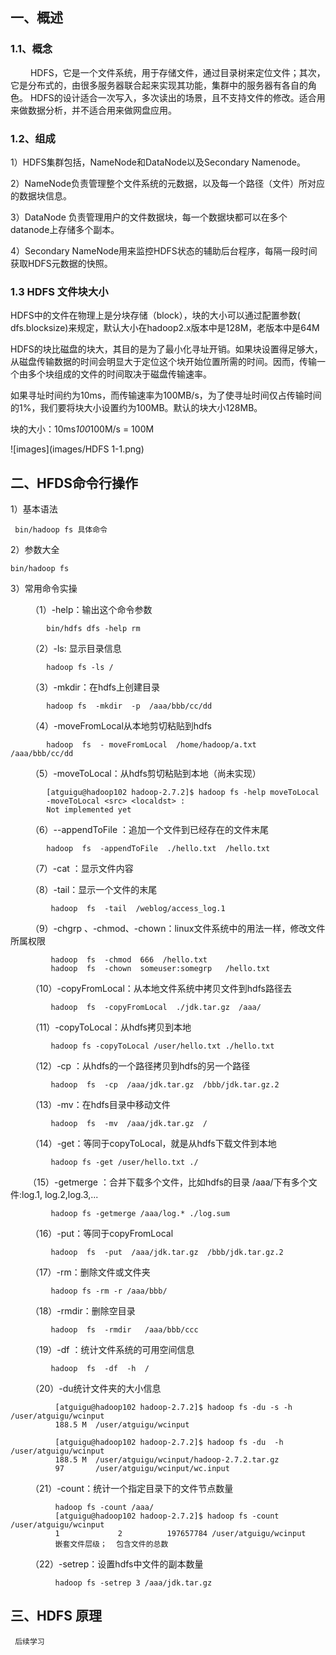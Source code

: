 ## 一、概述
### 1.1、概念
&emsp;&emsp; HDFS，它是一个文件系统，用于存储文件，通过目录树来定位文件；其次，它是分布式的，由很多服务器联合起来实现其功能，集群中的服务器有各自的角色。
HDFS的设计适合一次写入，多次读出的场景，且不支持文件的修改。适合用来做数据分析，并不适合用来做网盘应用。

### 1.2、组成

1）HDFS集群包括，NameNode和DataNode以及Secondary Namenode。

2）NameNode负责管理整个文件系统的元数据，以及每一个路径（文件）所对应的数据块信息。

3）DataNode 负责管理用户的文件数据块，每一个数据块都可以在多个datanode上存储多个副本。

4）Secondary NameNode用来监控HDFS状态的辅助后台程序，每隔一段时间获取HDFS元数据的快照。

### 1.3 HDFS 文件块大小

HDFS中的文件在物理上是分块存储（block），块的大小可以通过配置参数( dfs.blocksize)来规定，默认大小在hadoop2.x版本中是128M，老版本中是64M

HDFS的块比磁盘的块大，其目的是为了最小化寻址开销。如果块设置得足够大，从磁盘传输数据的时间会明显大于定位这个块开始位置所需的时间。因而，传输一个由多个块组成的文件的时间取决于磁盘传输速率。

如果寻址时间约为10ms，而传输速率为100MB/s，为了使寻址时间仅占传输时间的1%，我们要将块大小设置约为100MB。默认的块大小128MB。

块的大小：10ms*100*100M/s = 100M

![images](images/HDFS 1-1.png) 

## 二、HFDS命令行操作

1）基本语法
     
     bin/hadoop fs 具体命令
    
2）参数大全
	
	bin/hadoop fs

3）常用命令实操

&emsp;&emsp; （1）-help：输出这个命令参数
		
	        bin/hdfs dfs -help rm
	
&emsp;&emsp; （2）-ls: 显示目录信息
    
            hadoop fs -ls /

&emsp;&emsp; （3）-mkdir：在hdfs上创建目录
       
            hadoop fs  -mkdir  -p  /aaa/bbb/cc/dd

&emsp;&emsp; （4）-moveFromLocal从本地剪切粘贴到hdfs

            hadoop  fs  - moveFromLocal  /home/hadoop/a.txt  /aaa/bbb/cc/dd

&emsp;&emsp; （5）-moveToLocal：从hdfs剪切粘贴到本地（尚未实现）

            [atguigu@hadoop102 hadoop-2.7.2]$ hadoop fs -help moveToLocal
            -moveToLocal <src> <localdst> :
            Not implemented yet

&emsp;&emsp; （6）--appendToFile  ：追加一个文件到已经存在的文件末尾

            hadoop  fs  -appendToFile  ./hello.txt  /hello.txt

&emsp;&emsp; （7）-cat ：显示文件内容

&emsp;&emsp; （8）-tail：显示一个文件的末尾

             hadoop  fs  -tail  /weblog/access_log.1

&emsp;&emsp; （9）-chgrp 、-chmod、-chown：linux文件系统中的用法一样，修改文件所属权限
     
             hadoop  fs  -chmod  666  /hello.txt
             hadoop  fs  -chown  someuser:somegrp   /hello.txt

&emsp;&emsp; （10）-copyFromLocal：从本地文件系统中拷贝文件到hdfs路径去
         
             hadoop  fs  -copyFromLocal  ./jdk.tar.gz  /aaa/

&emsp;&emsp; （11）-copyToLocal：从hdfs拷贝到本地

             hadoop fs -copyToLocal /user/hello.txt ./hello.txt

&emsp;&emsp; （12）-cp ：从hdfs的一个路径拷贝到hdfs的另一个路径

             hadoop  fs  -cp  /aaa/jdk.tar.gz  /bbb/jdk.tar.gz.2

&emsp;&emsp; （13）-mv：在hdfs目录中移动文件

             hadoop  fs  -mv  /aaa/jdk.tar.gz  /

&emsp;&emsp; （14）-get：等同于copyToLocal，就是从hdfs下载文件到本地

             hadoop fs -get /user/hello.txt ./

&emsp;&emsp;（15）-getmerge  ：合并下载多个文件，比如hdfs的目录 /aaa/下有多个文件:log.1, log.2,log.3,...

             hadoop fs -getmerge /aaa/log.* ./log.sum

&emsp;&emsp; （16）-put：等同于copyFromLocal

             hadoop  fs  -put  /aaa/jdk.tar.gz  /bbb/jdk.tar.gz.2

&emsp;&emsp; （17）-rm：删除文件或文件夹
             
             hadoop fs -rm -r /aaa/bbb/

&emsp;&emsp; （18）-rmdir：删除空目录

             hadoop  fs  -rmdir   /aaa/bbb/ccc

&emsp;&emsp; （19）-df ：统计文件系统的可用空间信息
             
             hadoop  fs  -df  -h  /

&emsp;&emsp; （20）-du统计文件夹的大小信息

              [atguigu@hadoop102 hadoop-2.7.2]$ hadoop fs -du -s -h /user/atguigu/wcinput
              188.5 M  /user/atguigu/wcinput

              [atguigu@hadoop102 hadoop-2.7.2]$ hadoop fs -du  -h /user/atguigu/wcinput
              188.5 M  /user/atguigu/wcinput/hadoop-2.7.2.tar.gz
              97       /user/atguigu/wcinput/wc.input


&emsp;&emsp; （21）-count：统计一个指定目录下的文件节点数量
              
              hadoop fs -count /aaa/
              [atguigu@hadoop102 hadoop-2.7.2]$ hadoop fs -count /user/atguigu/wcinput
              1            	2          197657784 /user/atguigu/wcinput
              嵌套文件层级；  包含文件的总数

&emsp;&emsp; （22）-setrep：设置hdfs中文件的副本数量

              hadoop fs -setrep 3 /aaa/jdk.tar.gz

##  三、HDFS 原理

     后续学习



























